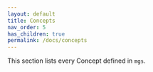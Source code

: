 ```yaml
---
layout: default
title: Concepts
nav_order: 5
has_children: true
permalink: /docs/concepts
---
```


This section lists every Concept defined in `mgs`.
